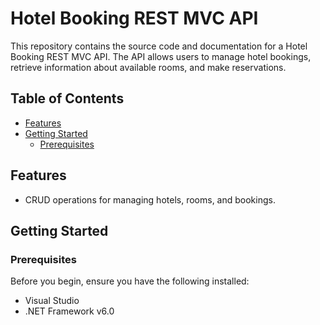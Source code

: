 
# Hotel Booking REST MVC API

This repository contains the source code and documentation for a Hotel Booking REST MVC API. The API allows users to manage hotel bookings, retrieve information about available rooms, and make reservations.

## Table of Contents

- [Features](#features)
- [Getting Started](#getting-started)
  - [Prerequisites](#prerequisites)

## Features

- CRUD operations for managing hotels, rooms, and bookings.

## Getting Started

### Prerequisites

Before you begin, ensure you have the following installed:

- Visual Studio
- .NET Framework v6.0
